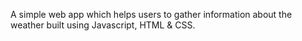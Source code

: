 A simple web app which helps users to gather information about the weather built using Javascript, HTML & CSS.
